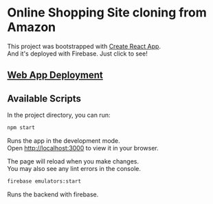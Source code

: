 # Online Shopping Site cloning from Amazon
This project was bootstrapped with [Create React App](https://github.com/facebook/create-react-app).  
And it's deployed with Firebase. Just click to see! 
## [Web App Deployment](https://challenge-f01ad.web.app/)

## Available Scripts

In the project directory, you can run:

```bash
npm start
```

Runs the app in the development mode.\
Open [http://localhost:3000](http://localhost:3000) to view it in your browser.

The page will reload when you make changes.\
You may also see any lint errors in the console.

```bash
firebase emulators:start
```
Runs the backend with firebase.
